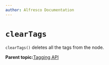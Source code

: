 ```yaml
---
author: Alfresco Documentation
---
```


# `clearTags`

`clearTags()` deletes all the tags from the node.

**Parent topic:**[Tagging API](../references/API-JS-ScriptNode-Tagging.md)

